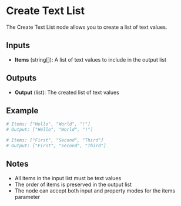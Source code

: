 # Create Text List

The Create Text List node allows you to create a list of text values.

## Inputs

- **Items** (string[]): A list of text values to include in the output list

## Outputs

- **Output** (list): The created list of text values

## Example

```python
# Items: ["Hello", "World", "!"]
# Output: ["Hello", "World", "!"]

# Items: ["First", "Second", "Third"]
# Output: ["First", "Second", "Third"]
```

## Notes

- All items in the input list must be text values
- The order of items is preserved in the output list
- The node can accept both input and property modes for the items parameter 
